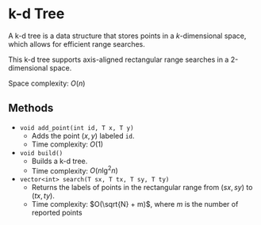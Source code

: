 # k-d Tree

A k-d tree is a data structure that stores points in a $k$-dimensional space, which allows for efficient range searches.

This k-d tree supports axis-aligned rectangular range searches in a 2-dimensional space.

Space complexity: $O(n)$

## Methods

- `void add_point(int id, T x, T y)`
    - Adds the point $(x, y)$ labeled `id`.
    - Time complexity: $O(1)$
- `void build()`
    - Builds a k-d tree.
    - Time complexity: $O(n\lg^2 n)$
- `vector<int> search(T sx, T tx, T sy, T ty)`
    - Returns the labels of points in the rectangular range from $(sx, sy)$ to $(tx, ty)$.
    - Time complexity: $O(\sqrt{N} + m)$, where $m$ is the number of reported points
